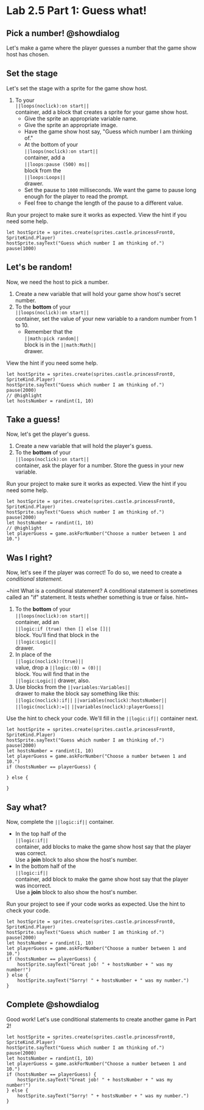 # Lab 2.5 Part 1: Guess what!

## Pick a number! @showdialog

Let's make a game where the player guesses a number that the game show host
has chosen.

## Set the stage

Let's set the stage with a sprite for the game show host.

1.  To your   
``||loops(noclick):on start||``   
container, add a block that creates a
sprite for your game show host.
    -   Give the sprite an appropriate variable name.
    -   Give the sprite an appropriate image.
    -   Have the game show host say,
        "Guess which number I am thinking of."
    -    At the bottom of your   
    ``||loops(noclick):on start||``   
    container, add a   
    ``||loops:pause (500) ms||``   
    block from the   
    ``||loops:Loops||``   
    drawer.
    -   Set the pause to `1000` milliseconds. We want the game to pause
        long enough for the player to read the prompt.
    -   Feel free to change the length of the pause to a different value.

Run your project to make sure it works as expected.
View the hint if you need some help.

```blocks
let hostSprite = sprites.create(sprites.castle.princessFront0, SpriteKind.Player)
hostSprite.sayText("Guess which number I am thinking of.")
pause(1000)
```

## Let's be random!

Now, we need the host to pick a number.

1.  Create a new variable that will hold your game show host's secret number.
1.  To the **bottom** of your   
``||loops(noclick):on start||``   
container,
set the value of your new variable to a random number from 1 to 10.
    -   Remember that the   
    ``||math:pick random||``   
    block is in the
    ``||math:Math||``   
    drawer.

View the hint if you need some help.

```blocks
let hostSprite = sprites.create(sprites.castle.princessFront0, SpriteKind.Player)
hostSprite.sayText("Guess which number I am thinking of.")
pause(2000)
// @highlight
let hostsNumber = randint(1, 10)
```

## Take a guess!

Now, let's get the player's guess.

1.   Create a new variable that will hold the player's guess.
1.   To the **bottom** of your  
``||loops(noclick):on start||``   
container, ask the player for a number.
Store the guess in your new variable.

Run your project to make sure it works as expected.
View the hint if you need some help.

```blocks
let hostSprite = sprites.create(sprites.castle.princessFront0, SpriteKind.Player)
hostSprite.sayText("Guess which number I am thinking of.")
pause(2000)
let hostsNumber = randint(1, 10)
// @highlight
let playerGuess = game.askForNumber("Choose a number between 1 and 10.")
```

## Was I right?

Now, let's see if the player was correct! To do so, we need to create a
*conditional statement*.

~hint What is a conditional statement?
A conditional statement is sometimes called an "if" statement.
It tests whether something is true or false.
hint~

1.   To the **bottom** of your   
``||loops(noclick):on start||``   
container,
add an   
``||logic:if (true) then [] else []||``   
block. You'll find that block in the   
``||logic:Logic||``   
drawer.
1.   In place of the   
``||logic(noclick):(true)||``   
value, drop a
``||logic:(0) = (0)||``   
block. You will find that in the   
``||logic:Logic||`` drawer, also.
1.   Use blocks from the
``||variables:Variables||``   
drawer to make the
block say something like this:   
``||logic(noclick):if||`` ``||variables(noclick):hostsNumber||``
``||logic(noclick):=||`` ``||variables(noclick):playerGuess||``

Use the hint to check your code. We'll fill in the ``||logic:if||``
container next.

```blocks
let hostSprite = sprites.create(sprites.castle.princessFront0, SpriteKind.Player)
hostSprite.sayText("Guess which number I am thinking of.")
pause(2000)
let hostsNumber = randint(1, 10)
let playerGuess = game.askForNumber("Choose a number between 1 and 10.")
if (hostsNumber == playerGuess) {

} else {

}
```

## Say what?

Now, complete the ``||logic:if||`` container.

-    In the top half of the   
``||logic:if||``   
container, add blocks to make the game show host
say that the player was correct.   
Use a **join** block to also show the host's number.
-    In the bottom half of the   
``||logic:if||``   
container, add block to make the game show host
say that the player was incorrect.   
Use a **join** block to also show the host's number.

Run your project to see if your code works as expected.
Use the hint to check your code.

```blocks
let hostSprite = sprites.create(sprites.castle.princessFront0, SpriteKind.Player)
hostSprite.sayText("Guess which number I am thinking of.")
pause(2000)
let hostsNumber = randint(1, 10)
let playerGuess = game.askForNumber("Choose a number between 1 and 10.")
if (hostsNumber == playerGuess) {
    hostSprite.sayText("Great job! " + hostsNumber + " was my number!")
} else {
    hostSprite.sayText("Sorry! " + hostsNumber + " was my number.")
}
```

## Complete @showdialog

Good work! Let's use conditional statements to create another game in Part 2!

```ghost
let hostSprite = sprites.create(sprites.castle.princessFront0, SpriteKind.Player)
hostSprite.sayText("Guess which number I am thinking of.")
pause(2000)
let hostsNumber = randint(1, 10)
let playerGuess = game.askForNumber("Choose a number between 1 and 10.")
if (hostsNumber == playerGuess) {
    hostSprite.sayText("Great job! " + hostsNumber + " was my number!")
} else {
    hostSprite.sayText("Sorry! " + hostsNumber + " was my number.")
}
```
